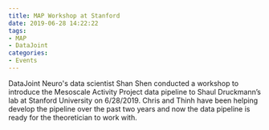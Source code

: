 ```yaml
---
title: MAP Workshop at Stanford
date: 2019-06-28 14:22:22
tags:
- MAP
- DataJoint
categories: 
- Events
---
```

DataJoint Neuro's data scientist Shan Shen conducted a workshop to introduce the Mesoscale Activity Project data pipeline to Shaul Druckmann’s lab at Stanford University on 6/28/2019. Chris and Thinh have been helping develop the pipeline over the past two years and now the data pipeline is ready for the theoretician to work with.